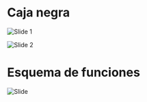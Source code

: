 # Caja negra

![Slide 1](FD_Grupo_6/Fundamentos_De_Diseño/Imagenes/1_caja.png)

![Slide 2](FD_Grupo_6/Fundamentos_De_Diseño/Imagenes/2_caja.png)

# Esquema de funciones

![Slide](FD_Grupo_6/Fundamentos_De_Diseño/Imagenes/3_caja.png)